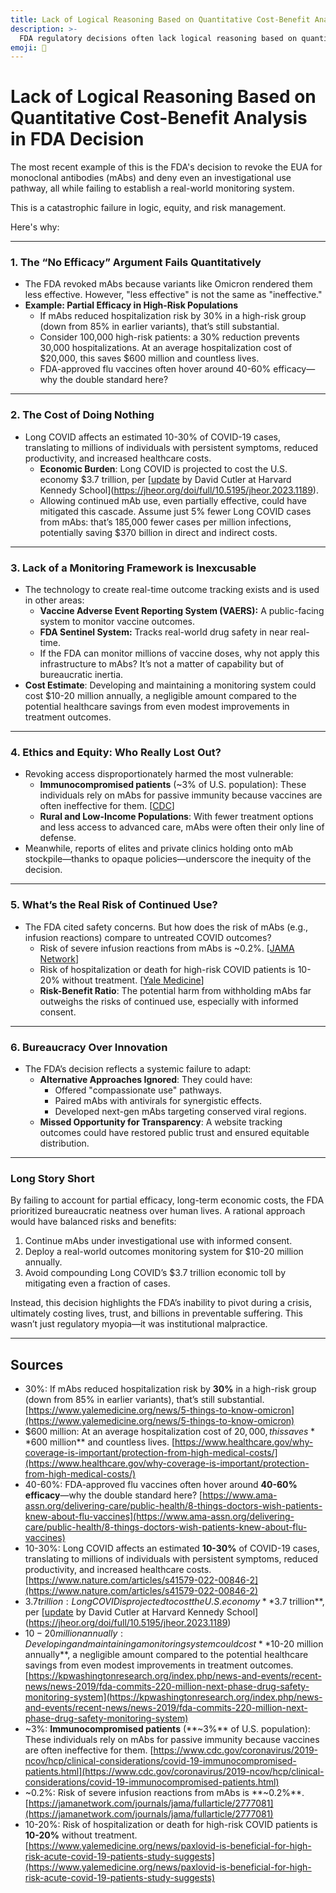 ```yaml
---
title: Lack of Logical Reasoning Based on Quantitative Cost-Benefit Analysis in FDA Decisions
description: >-
  FDA regulatory decisions often lack logical reasoning based on quantitative cost-benefit analysis.
emoji: 🤪
---
```


# Lack of Logical Reasoning Based on Quantitative Cost-Benefit Analysis in FDA Decision

The most recent example of this is the FDA's decision to revoke the EUA for monoclonal antibodies (mAbs) and deny even an investigational use pathway, all while failing to establish a real-world monitoring system.

This is a catastrophic failure in logic, equity, and risk management.

Here's why:

---

### **1. The “No Efficacy” Argument Fails Quantitatively**
- The FDA revoked mAbs because variants like Omicron rendered them less effective. However, "less effective" is not the same as "ineffective." 
- **Example: Partial Efficacy in High-Risk Populations**
  - If mAbs reduced hospitalization risk by 30% in a high-risk group (down from 85% in earlier variants), that’s still substantial.
  - Consider 100,000 high-risk patients: a 30% reduction prevents 30,000 hospitalizations. At an average hospitalization cost of $20,000, this saves $600 million and countless lives.
  - FDA-approved flu vaccines often hover around 40-60% efficacy—why the double standard here?

---

### **2. The Cost of Doing Nothing**
- Long COVID affects an estimated 10-30% of COVID-19 cases, translating to millions of individuals with persistent symptoms, reduced productivity, and increased healthcare costs.
  - **Economic Burden**: Long COVID is projected to cost the U.S. economy $3.7 trillion, per [[update](https://jheor.org/doi/full/10.5195/jheor.2023.1189) by David Cutler at Harvard Kennedy School](https://jheor.org/doi/full/10.5195/jheor.2023.1189).
  - Allowing continued mAb use, even partially effective, could have mitigated this cascade. Assume just 5% fewer Long COVID cases from mAbs: that’s 185,000 fewer cases per million infections, potentially saving $370 billion in direct and indirect costs.

---

### **3. Lack of a Monitoring Framework is Inexcusable**
- The technology to create real-time outcome tracking exists and is used in other areas:
  - **Vaccine Adverse Event Reporting System (VAERS):** A public-facing system to monitor vaccine outcomes.
  - **FDA Sentinel System:** Tracks real-world drug safety in near real-time.
  - If the FDA can monitor millions of vaccine doses, why not apply this infrastructure to mAbs? It’s not a matter of capability but of bureaucratic inertia.
- **Cost Estimate**: Developing and maintaining a monitoring system could cost $10-20 million annually, a negligible amount compared to the potential healthcare savings from even modest improvements in treatment outcomes.

---

### **4. Ethics and Equity: Who Really Lost Out?**
- Revoking access disproportionately harmed the most vulnerable:
  - **Immunocompromised patients** (~3% of U.S. population): These individuals rely on mAbs for passive immunity because vaccines are often ineffective for them. [[CDC](https://www.cdc.gov/coronavirus/2019-ncov/hcp/clinical-considerations/covid-19-immunocompromised-patients.html)]
  - **Rural and Low-Income Populations**: With fewer treatment options and less access to advanced care, mAbs were often their only line of defense.
- Meanwhile, reports of elites and private clinics holding onto mAb stockpile—thanks to opaque policies—underscore the inequity of the decision.

---

### **5. What’s the Real Risk of Continued Use?**
- The FDA cited safety concerns. But how does the risk of mAbs (e.g., infusion reactions) compare to untreated COVID outcomes?
  - Risk of severe infusion reactions from mAbs is ~0.2%. [[JAMA Network](https://jamanetwork.com/journals/jama/fullarticle/2777081)]
  - Risk of hospitalization or death for high-risk COVID patients is 10-20% without treatment. [[Yale Medicine](https://www.yalemedicine.org/news/paxlovid-is-beneficial-for-high-risk-acute-covid-19-patients-study-suggests)]
  - **Risk-Benefit Ratio**: The potential harm from withholding mAbs far outweighs the risks of continued use, especially with informed consent.

---

### **6. Bureaucracy Over Innovation**
- The FDA’s decision reflects a systemic failure to adapt:
  - **Alternative Approaches Ignored**: They could have:
    - Offered "compassionate use" pathways.
    - Paired mAbs with antivirals for synergistic effects.
    - Developed next-gen mAbs targeting conserved viral regions.
  - **Missed Opportunity for Transparency**: A website tracking outcomes could have restored public trust and ensured equitable distribution. 

---

### **Long Story Short**
By failing to account for partial efficacy, long-term economic costs, the FDA prioritized bureaucratic neatness over human lives. A rational approach would have balanced risks and benefits:
1. Continue mAbs under investigational use with informed consent.
2. Deploy a real-world outcomes monitoring system for $10-20 million annually.
3. Avoid compounding Long COVID’s $3.7 trillion economic toll by mitigating even a fraction of cases.

Instead, this decision highlights the FDA’s inability to pivot during a crisis, ultimately costing lives, trust, and billions in preventable suffering. This wasn’t just regulatory myopia—it was institutional malpractice.

---

## Sources
- 30%: If mAbs reduced hospitalization risk by **30%** in a high-risk group (down from 85% in earlier variants), that’s still substantial. [https://www.yalemedicine.org/news/5-things-to-know-omicron](https://www.yalemedicine.org/news/5-things-to-know-omicron)
- $600 million: At an average hospitalization cost of $20,000, this saves **$600 million** and countless lives. [https://www.healthcare.gov/why-coverage-is-important/protection-from-high-medical-costs/](https://www.healthcare.gov/why-coverage-is-important/protection-from-high-medical-costs/)
- 40-60%: FDA-approved flu vaccines often hover around **40-60% efficacy**—why the double standard here? [https://www.ama-assn.org/delivering-care/public-health/8-things-doctors-wish-patients-knew-about-flu-vaccines](https://www.ama-assn.org/delivering-care/public-health/8-things-doctors-wish-patients-knew-about-flu-vaccines)
- 10-30%: Long COVID affects an estimated **10-30%** of COVID-19 cases, translating to millions of individuals with persistent symptoms, reduced productivity, and increased healthcare costs. [https://www.nature.com/articles/s41579-022-00846-2](https://www.nature.com/articles/s41579-022-00846-2)
- $3.7 trillion: Long COVID is projected to cost the U.S. economy **$3.7 trillion**, per [[update](https://jheor.org/doi/full/10.5195/jheor.2023.1189) by David Cutler at Harvard Kennedy School](https://jheor.org/doi/full/10.5195/jheor.2023.1189)
- $10-20 million annually: Developing and maintaining a monitoring system could cost **$10-20 million annually**, a negligible amount compared to the potential healthcare savings from even modest improvements in treatment outcomes. [https://kpwashingtonresearch.org/index.php/news-and-events/recent-news/news-2019/fda-commits-220-million-next-phase-drug-safety-monitoring-system](https://kpwashingtonresearch.org/index.php/news-and-events/recent-news/news-2019/fda-commits-220-million-next-phase-drug-safety-monitoring-system)
- ~3%: **Immunocompromised patients** (**~3%** of U.S. population): These individuals rely on mAbs for passive immunity because vaccines are often ineffective for them. [https://www.cdc.gov/coronavirus/2019-ncov/hcp/clinical-considerations/covid-19-immunocompromised-patients.html](https://www.cdc.gov/coronavirus/2019-ncov/hcp/clinical-considerations/covid-19-immunocompromised-patients.html)
- ~0.2%: Risk of severe infusion reactions from mAbs is **~0.2%**. [https://jamanetwork.com/journals/jama/fullarticle/2777081](https://jamanetwork.com/journals/jama/fullarticle/2777081)
- 10-20%: Risk of hospitalization or death for high-risk COVID patients is **10-20%** without treatment. [https://www.yalemedicine.org/news/paxlovid-is-beneficial-for-high-risk-acute-covid-19-patients-study-suggests](https://www.yalemedicine.org/news/paxlovid-is-beneficial-for-high-risk-acute-covid-19-patients-study-suggests)
